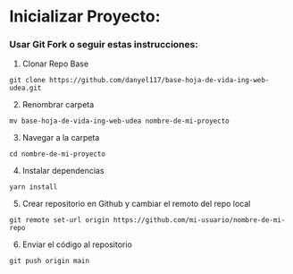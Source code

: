 # Inicializar Proyecto:

### Usar Git Fork o seguir estas instrucciones:

1. Clonar Repo Base

`git clone https://github.com/danyel117/base-hoja-de-vida-ing-web-udea.git`

2. Renombrar carpeta

`mv base-hoja-de-vida-ing-web-udea nombre-de-mi-proyecto`

3. Navegar a la carpeta

`cd nombre-de-mi-proyecto`

4. Instalar dependencias

`yarn install`

5. Crear repositorio en Github y cambiar el remoto del repo local

`git remote set-url origin https://github.com/mi-usuario/nombre-de-mi-repo`

6. Enviar el código al repositorio

`git push origin main`
